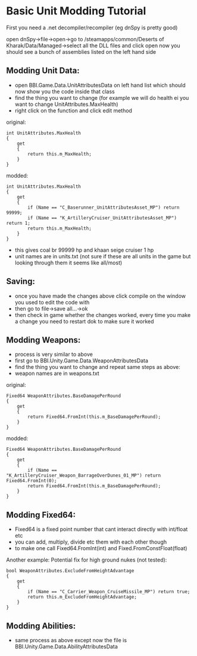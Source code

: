 # Basic Unit Modding Tutorial 

First you need a .net decompiler/recompiler (eg dnSpy is pretty good)

open dnSpy->file->open->go to <steam install directory>/steamapps/common/Deserts of Kharak/Data/Managed->select all the DLL files and click open
now you should see a bunch of assemblies listed on the left hand side

## Modding Unit Data:
- open BBI.Game.Data.UnitAttributesData on left hand list which should now show you the code inside that class
- find the thing you want to change (for example we will do health ei you want to change UnitAttributes.MaxHealth)
- right click on the function and click edit method

original:
```
int UnitAttributes.MaxHealth
{
	get
	{
		return this.m_MaxHealth;
	}
}
```

modded:
```
int UnitAttributes.MaxHealth
{
	get
	{
		if (Name == "C_Baserunner_UnitAttributesAsset_MP") return 99999;
		if (Name == "K_ArtilleryCruiser_UnitAttributesAsset_MP") return 1;
		return this.m_MaxHealth;
	}
}
```

- this gives coal br 99999 hp and khaan seige cruiser 1 hp
- unit names are in units.txt (not sure if these are all units in the game but looking through them it seems like all/most)

## Saving:
- once you have made the changes above click compile on the window you used to edit the code with
- then go to file->save all...->ok
- then check in game whether the changes worked, every time you make a change you need to restart dok to make sure it worked

## Modding Weapons:
- process is very similar to above
- first go to BBI.Unity.Game.Data.WeaponAttributesData
- find the thing you want to change and repeat same steps as above:
- weapon names are in weapons.txt

original:
```
Fixed64 WeaponAttributes.BaseDamagePerRound
{
	get
	{
		return Fixed64.FromInt(this.m_BaseDamagePerRound);
	}
}
```
modded:
```
Fixed64 WeaponAttributes.BaseDamagePerRound
{
	get
	{
		if (Name == "K_ArtilleryCruiser_Weapon_BarrageOverDunes_01_MP") return Fixed64.FromInt(0);
		return Fixed64.FromInt(this.m_BaseDamagePerRound);
	}
}
```
## Modding Fixed64:
- Fixed64 is a fixed point number that cant interact directly with int/float etc
- you can add, multiply, divide etc them with each other though
- to make one call Fixed64.FromInt(int) and Fixed.FromConstFloat(float)

Another example:
Potential fix for high ground nukes (not tested):
```
bool WeaponAttributes.ExcludeFromHeightAdvantage
{
	get
	{
		if (Name == "C_Carrier_Weapon_CruiseMissile_MP") return true;
		return this.m_ExcludeFromHeightAdvantage;
	}
}
```

## Modding Abilities:
- same process as above except now the file is BBI.Unity.Game.Data.AbilityAttributesData
